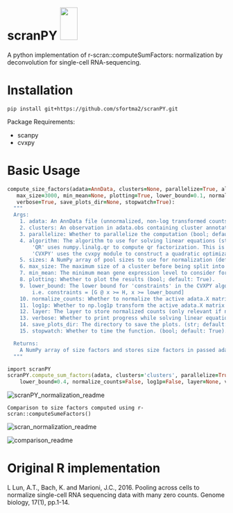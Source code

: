 # scranPY <img src="https://github.com/sfortma2/scranPY/assets/56206488/1e6ae6f9-60df-48ec-8bbe-1f07ae6e1560" width="39.59" height="75">


A python implementation of r-scran::computeSumFactors: normalization by deconvolution for single-cell RNA-sequencing.
 
 
 

# Installation
```
pip install git+https://github.com/sfortma2/scranPY.git
```
Package Requirements:
   - scanpy
   - cvxpy

# Basic Usage

```ruby
compute_size_factors(adata=AnnData, clusters=None, parallelize=True, algorithm='CVXPY', sizes=np.arange(21, 102, 5), 
   max_size=3000, min_mean=None, plotting=True, lower_bound=0.1, normalize_counts=False, log1p=False, layer='scranPY', 
   verbose=True, save_plots_dir=None, stopwatch=True):
  """
  Args:
    1. adata: An AnnData file (unnormalized, non-log transformed counts in active adata.X matrix).
    2. clusters: An observation in adata.obs containing cluster annotations (None or Str; default: None).
    3. parallelize: Whether to parallelize the computation (bool; default: True).
    4. algorithm: The algorithm to use for solving linear equations (str: 'CVXPY' or 'QR'; default: 'CVXPY').
        'QR' uses numpy.linalg.qr to compute qr factorization. This is analogous to the current implementation of r-scran::computeSumFactors but it is slow b/c requires dense matrices. 
        'CVXPY' uses the cvxpy module to construct a quadratic optimization function for solving linear equations. This is the faster, recommended option.
    5. sizes: A NumPy array of pool sizes to use for normalization (default: np.arange(21, 102, 5)).
    6. max_size: The maximum size of a cluster before being split into smaller chunks for computations (default: 3000).
    7. min_mean: The minimum mean gene expression level to consider for reference cells. If None, will automatically determine the appropriate min_mean (default: None).
    8. plotting: Whether to plot the results (bool; default: True).
    9. lower_bound: The lower bound for 'constraints' in the CVXPY algorithm. This is a hyperparameter that can increase the scaling of the smallest returned size factors. (range: 0 to 0.5; default: 0.1).
        i.e. constraints = [G @ x >= H, x >= lower_bound]
    10. normalize_counts: Whether to normalize the active adata.X matrix by dividing the matrix by the returned size factors. (bool; default: False).
    11. log1p: Whether to np.log1p transform the active adata.X matrix after normalization. Only relevant if normalize_counts=True. (bool; default: False).
    12. layer: The layer to store normalized counts (only relevant if normalize_counts=True). (str or None; default: 'scranPY').
    13. verbose: Whether to print progress while solving linear equations. (bool; default: True).
    14. save_plots_dir: The directory to save the plots. (str; default: None).
    15. stopwatch: Whether to time the function. (bool; default: True).

  Returns:
    A NumPy array of size factors and stores size factors in passed adata as adata.obs['size_factors'].
  """
```

```ruby
import scranPY
scranPY.compute_sum_factors(adata, clusters='clusters', parallelize=True, algorithm='CVXPY', max_size=3000, plotting=True,
    lower_bound=0.4, normalize_counts=False, log1p=False, layer=None, verbose=False, save_plots_dir='/data/user/sfortma2')
```
![scranPY_normalization_readme](https://github.com/sfortma2/scranPY/assets/56206488/2dfd8030-741e-4938-a7f1-2f8378970add)


```
Comparison to size factors computed using r-scran::computeSumeFactors()
```
![scran_normalization_readme](https://github.com/sfortma2/scranPY/assets/56206488/23621ee2-2961-414c-a514-898492364deb)

![comparison_readme](https://github.com/sfortma2/scranPY/assets/56206488/430ba2fc-a758-447a-b524-8bdf6693c0cc)



# Original R implementation

L Lun, A.T., Bach, K. and Marioni, J.C., 2016. Pooling across cells to normalize single-cell RNA sequencing data with many zero counts. Genome biology, 17(1), pp.1-14.


